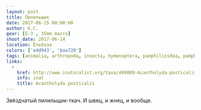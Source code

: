 ```yaml
---
layout: post
title: Пилильщик
date: 2017-06-15 00:00:00
author: К.С.
gear: [E-3 , 35mm macro]
shoot_date: 2017-06-14
location: Ёльбаза
colors: ['edd943', 'baa720']
tags: [animalia, arthropoda, insecta, hymenoptera, pamphilioidea, pamphiliidae, acantholyda, acantholyda posticalis]
links:
  -
    href: http://www.inaturalist.org/taxa/499089-Acantholyda-posticalis
    info: inat
    title: Acantholyda posticalis
---
```

Звёздчатый пилильщик-ткач. И швец, и жнец, и вообще.
